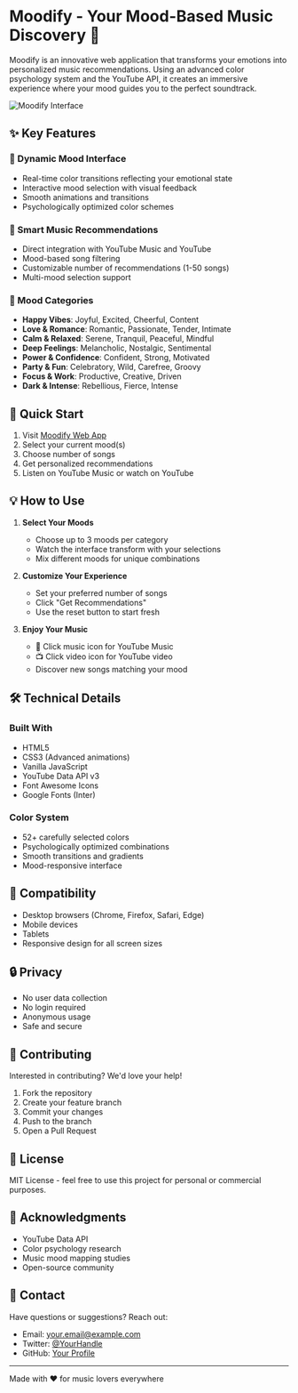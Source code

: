 # Moodify - Your Mood-Based Music Discovery 🎵

Moodify is an innovative web application that transforms your emotions into personalized music recommendations. Using an advanced color psychology system and the YouTube API, it creates an immersive experience where your mood guides you to the perfect soundtrack.

![Moodify Interface](./images/moodify-interface.png)

## ✨ Key Features

### 🎨 Dynamic Mood Interface
- Real-time color transitions reflecting your emotional state
- Interactive mood selection with visual feedback
- Smooth animations and transitions
- Psychologically optimized color schemes

### 🎵 Smart Music Recommendations
- Direct integration with YouTube Music and YouTube
- Mood-based song filtering
- Customizable number of recommendations (1-50 songs)
- Multi-mood selection support

### 🎯 Mood Categories
- **Happy Vibes**: Joyful, Excited, Cheerful, Content
- **Love & Romance**: Romantic, Passionate, Tender, Intimate
- **Calm & Relaxed**: Serene, Tranquil, Peaceful, Mindful
- **Deep Feelings**: Melancholic, Nostalgic, Sentimental
- **Power & Confidence**: Confident, Strong, Motivated
- **Party & Fun**: Celebratory, Wild, Carefree, Groovy
- **Focus & Work**: Productive, Creative, Driven
- **Dark & Intense**: Rebellious, Fierce, Intense

## 🚀 Quick Start

1. Visit [Moodify Web App](https://your-moodify-url.com)
2. Select your current mood(s)
3. Choose number of songs
4. Get personalized recommendations
5. Listen on YouTube Music or watch on YouTube

## 💡 How to Use

1. **Select Your Moods**
   - Choose up to 3 moods per category
   - Watch the interface transform with your selections
   - Mix different moods for unique combinations

2. **Customize Your Experience**
   - Set your preferred number of songs
   - Click "Get Recommendations"
   - Use the reset button to start fresh

3. **Enjoy Your Music**
   - 🎵 Click music icon for YouTube Music
   - 📺 Click video icon for YouTube video
   - Discover new songs matching your mood

## 🛠️ Technical Details

### Built With
- HTML5
- CSS3 (Advanced animations)
- Vanilla JavaScript
- YouTube Data API v3
- Font Awesome Icons
- Google Fonts (Inter)

### Color System
- 52+ carefully selected colors
- Psychologically optimized combinations
- Smooth transitions and gradients
- Mood-responsive interface

## 📱 Compatibility

- Desktop browsers (Chrome, Firefox, Safari, Edge)
- Mobile devices
- Tablets
- Responsive design for all screen sizes

## 🔒 Privacy

- No user data collection
- No login required
- Anonymous usage
- Safe and secure

## 🤝 Contributing

Interested in contributing? We'd love your help! 

1. Fork the repository
2. Create your feature branch
3. Commit your changes
4. Push to the branch
5. Open a Pull Request

## 📝 License

MIT License - feel free to use this project for personal or commercial purposes.

## 🙏 Acknowledgments

- YouTube Data API
- Color psychology research
- Music mood mapping studies
- Open-source community

## 📧 Contact

Have questions or suggestions? Reach out:

- Email: your.email@example.com
- Twitter: [@YourHandle](https://twitter.com/yourhandle)
- GitHub: [Your Profile](https://github.com/yourprofile)

---

Made with ❤️ for music lovers everywhere
